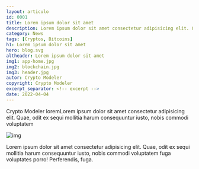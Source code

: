 ```yaml
---
layout: articulo
id: 0001
title: Lorem ipsum dolor sit amet
description: Lorem ipsum dolor sit amet consectetur adipisicing elit. Quae, odit ex sequi mollitia harum consequuntur iusto, nobis commodi voluptatem
category: News
tags: [Cryptos, Bitcoins]
h1: Lorem ipsum dolor sit amet
hero: blog.svg
altheader: Lorem ipsum dolor sit amet
img1: app-home.jpg
img2: blockchain.jpg
img3: header.jpg
autor: Crypto Modeler
copyright: Crypto Modeler
excerpt_separator: <!-- excerpt -->
date: 2022-04-04
---
```


Crypto Modeler loremLorem ipsum dolor sit amet consectetur adipisicing elit. Quae, odit ex sequi mollitia harum consequuntur iusto, nobis commodi voluptatem

<!-- excerpt -->

![img]({{site.baseurl}}/img/{{page.img1}})

Lorem ipsum dolor sit amet consectetur adipisicing elit. Quae, odit ex sequi mollitia harum consequuntur iusto, nobis commodi voluptatem fuga voluptates porro! Perferendis, fuga.
